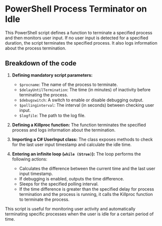 # PowerShell Process Terminator on Idle

This PowerShell script defines a function to terminate a specified process and then monitors user input. If no user input is detected for a specified duration, the script terminates the specified process. It also logs information about the process termination.

## Breakdown of the code

1. **Defining mandatory script parameters:**
   - `$procname`: The name of the process to terminate.
   - `$delayUntilTermination`: The time (in minutes) of inactivity before terminating the process.
   - `$debugswitch`: A switch to enable or disable debugging output.
   - `$pollinginterval`: The interval (in seconds) between checking user input.
   - `$logfile`: The path to the log file.

2. **Defining a Killproc function:**
   The function terminates the specified process and logs information about the termination.

3. **Importing a C# UserInput class:**
   The class exposes methods to check for the last user input timestamp and calculate the idle time.

4. **Entering an infinite loop (`while ($true)`):**
   The loop performs the following actions:
   - Calculates the difference between the current time and the last user input timestamp.
   - If debugging is enabled, outputs the time difference.
   - Sleeps for the specified polling interval.
   - If the time difference is greater than the specified delay for process termination and the process is running, it calls the Killproc function to terminate the process.

This script is useful for monitoring user activity and automatically terminating specific processes when the user is idle for a certain period of time.
